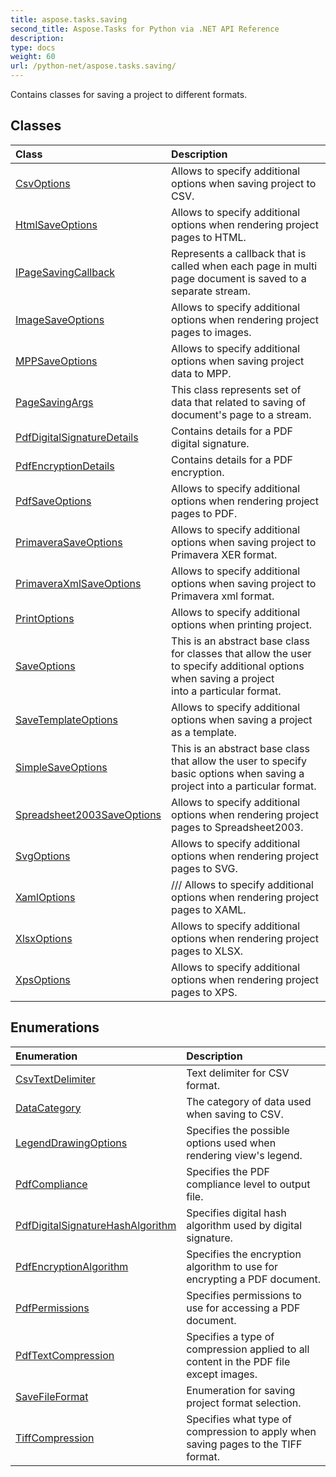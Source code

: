 ```yaml
---
title: aspose.tasks.saving
second_title: Aspose.Tasks for Python via .NET API Reference
description: 
type: docs
weight: 60
url: /python-net/aspose.tasks.saving/
---
```



Contains classes for saving a project to different formats.

## Classes
| Class | Description |
| :- | :- |
|[CsvOptions](/tasks/python-net/aspose.tasks.saving/csvoptions/)|Allows to specify additional options when saving project to CSV.|
|[HtmlSaveOptions](/tasks/python-net/aspose.tasks.saving/htmlsaveoptions/)|Allows to specify additional options when rendering project pages to HTML.|
|[IPageSavingCallback](/tasks/python-net/aspose.tasks.saving/ipagesavingcallback/)|Represents a callback that is called when each page in multi page document is saved to a separate stream.|
|[ImageSaveOptions](/tasks/python-net/aspose.tasks.saving/imagesaveoptions/)|Allows to specify additional options when rendering project pages to images.|
|[MPPSaveOptions](/tasks/python-net/aspose.tasks.saving/mppsaveoptions/)|Allows to specify additional options when saving project data to MPP.|
|[PageSavingArgs](/tasks/python-net/aspose.tasks.saving/pagesavingargs/)|This class represents set of data that related to saving of document's page to a stream.|
|[PdfDigitalSignatureDetails](/tasks/python-net/aspose.tasks.saving/pdfdigitalsignaturedetails/)|Contains details for a PDF digital signature.|
|[PdfEncryptionDetails](/tasks/python-net/aspose.tasks.saving/pdfencryptiondetails/)|Contains details for a PDF encryption.|
|[PdfSaveOptions](/tasks/python-net/aspose.tasks.saving/pdfsaveoptions/)|Allows to specify additional options when rendering project pages to PDF.|
|[PrimaveraSaveOptions](/tasks/python-net/aspose.tasks.saving/primaverasaveoptions/)|Allows to specify additional options when saving project to Primavera XER format.|
|[PrimaveraXmlSaveOptions](/tasks/python-net/aspose.tasks.saving/primaveraxmlsaveoptions/)|Allows to specify additional options when saving project to Primavera xml format.|
|[PrintOptions](/tasks/python-net/aspose.tasks.saving/printoptions/)|Allows to specify additional options when printing project.|
|[SaveOptions](/tasks/python-net/aspose.tasks.saving/saveoptions/)|This is an abstract base class for classes that allow the user to specify additional options when saving a project<br/>            into a particular format.|
|[SaveTemplateOptions](/tasks/python-net/aspose.tasks.saving/savetemplateoptions/)|Allows to specify additional options when saving a project as a template.|
|[SimpleSaveOptions](/tasks/python-net/aspose.tasks.saving/simplesaveoptions/)|This is an abstract base class that allow the user to specify basic options when saving a project into a particular format.|
|[Spreadsheet2003SaveOptions](/tasks/python-net/aspose.tasks.saving/spreadsheet2003saveoptions/)|Allows to specify additional options when rendering project pages to Spreadsheet2003.|
|[SvgOptions](/tasks/python-net/aspose.tasks.saving/svgoptions/)|Allows to specify additional options when rendering project pages to SVG.|
|[XamlOptions](/tasks/python-net/aspose.tasks.saving/xamloptions/)|/// Allows to specify additional options when rendering project pages to XAML.|
|[XlsxOptions](/tasks/python-net/aspose.tasks.saving/xlsxoptions/)|Allows to specify additional options when rendering project pages to XLSX.|
|[XpsOptions](/tasks/python-net/aspose.tasks.saving/xpsoptions/)|Allows to specify additional options when rendering project pages to XPS.|
## Enumerations
| Enumeration | Description |
| :- | :- |
|[CsvTextDelimiter](/tasks/python-net/aspose.tasks.saving/csvtextdelimiter/)|Text delimiter for CSV format.|
|[DataCategory](/tasks/python-net/aspose.tasks.saving/datacategory/)|The category of data used when saving to CSV.|
|[LegendDrawingOptions](/tasks/python-net/aspose.tasks.saving/legenddrawingoptions/)|Specifies the possible options used when rendering view's legend.|
|[PdfCompliance](/tasks/python-net/aspose.tasks.saving/pdfcompliance/)|Specifies the PDF compliance level to output file.|
|[PdfDigitalSignatureHashAlgorithm](/tasks/python-net/aspose.tasks.saving/pdfdigitalsignaturehashalgorithm/)|Specifies digital hash algorithm used by digital signature.|
|[PdfEncryptionAlgorithm](/tasks/python-net/aspose.tasks.saving/pdfencryptionalgorithm/)|Specifies the encryption algorithm to use for encrypting a PDF document.|
|[PdfPermissions](/tasks/python-net/aspose.tasks.saving/pdfpermissions/)|Specifies permissions to use for accessing a PDF document.|
|[PdfTextCompression](/tasks/python-net/aspose.tasks.saving/pdftextcompression/)|Specifies a type of compression applied to all content in the PDF file except images.|
|[SaveFileFormat](/tasks/python-net/aspose.tasks.saving/savefileformat/)|Enumeration for saving project format selection.|
|[TiffCompression](/tasks/python-net/aspose.tasks.saving/tiffcompression/)|Specifies what type of compression to apply when saving pages to the TIFF format.|

